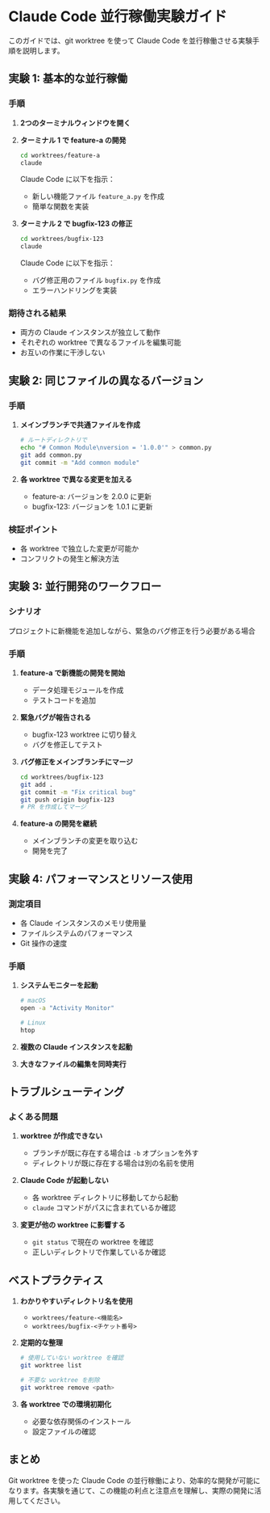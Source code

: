 # Claude Code 並行稼働実験ガイド

このガイドでは、git worktree を使って Claude Code を並行稼働させる実験手順を説明します。

## 実験 1: 基本的な並行稼働

### 手順

1. **2つのターミナルウィンドウを開く**

2. **ターミナル 1 で feature-a の開発**
   ```bash
   cd worktrees/feature-a
   claude
   ```
   Claude Code に以下を指示：
   - 新しい機能ファイル `feature_a.py` を作成
   - 簡単な関数を実装

3. **ターミナル 2 で bugfix-123 の修正**
   ```bash
   cd worktrees/bugfix-123
   claude
   ```
   Claude Code に以下を指示：
   - バグ修正用のファイル `bugfix.py` を作成
   - エラーハンドリングを実装

### 期待される結果

- 両方の Claude インスタンスが独立して動作
- それぞれの worktree で異なるファイルを編集可能
- お互いの作業に干渉しない

## 実験 2: 同じファイルの異なるバージョン

### 手順

1. **メインブランチで共通ファイルを作成**
   ```bash
   # ルートディレクトリで
   echo "# Common Module\nversion = '1.0.0'" > common.py
   git add common.py
   git commit -m "Add common module"
   ```

2. **各 worktree で異なる変更を加える**
   - feature-a: バージョンを 2.0.0 に更新
   - bugfix-123: バージョンを 1.0.1 に更新

### 検証ポイント

- 各 worktree で独立した変更が可能か
- コンフリクトの発生と解決方法

## 実験 3: 並行開発のワークフロー

### シナリオ

プロジェクトに新機能を追加しながら、緊急のバグ修正を行う必要がある場合

### 手順

1. **feature-a で新機能の開発を開始**
   - データ処理モジュールを作成
   - テストコードを追加

2. **緊急バグが報告される**
   - bugfix-123 worktree に切り替え
   - バグを修正してテスト

3. **バグ修正をメインブランチにマージ**
   ```bash
   cd worktrees/bugfix-123
   git add .
   git commit -m "Fix critical bug"
   git push origin bugfix-123
   # PR を作成してマージ
   ```

4. **feature-a の開発を継続**
   - メインブランチの変更を取り込む
   - 開発を完了

## 実験 4: パフォーマンスとリソース使用

### 測定項目

- 各 Claude インスタンスのメモリ使用量
- ファイルシステムのパフォーマンス
- Git 操作の速度

### 手順

1. **システムモニターを起動**
   ```bash
   # macOS
   open -a "Activity Monitor"
   
   # Linux
   htop
   ```

2. **複数の Claude インスタンスを起動**

3. **大きなファイルの編集を同時実行**

## トラブルシューティング

### よくある問題

1. **worktree が作成できない**
   - ブランチが既に存在する場合は `-b` オプションを外す
   - ディレクトリが既に存在する場合は別の名前を使用

2. **Claude Code が起動しない**
   - 各 worktree ディレクトリに移動してから起動
   - `claude` コマンドがパスに含まれているか確認

3. **変更が他の worktree に影響する**
   - `git status` で現在の worktree を確認
   - 正しいディレクトリで作業しているか確認

## ベストプラクティス

1. **わかりやすいディレクトリ名を使用**
   - `worktrees/feature-<機能名>`
   - `worktrees/bugfix-<チケット番号>`

2. **定期的な整理**
   ```bash
   # 使用していない worktree を確認
   git worktree list
   
   # 不要な worktree を削除
   git worktree remove <path>
   ```

3. **各 worktree での環境初期化**
   - 必要な依存関係のインストール
   - 設定ファイルの確認

## まとめ

Git worktree を使った Claude Code の並行稼働により、効率的な開発が可能になります。各実験を通じて、この機能の利点と注意点を理解し、実際の開発に活用してください。